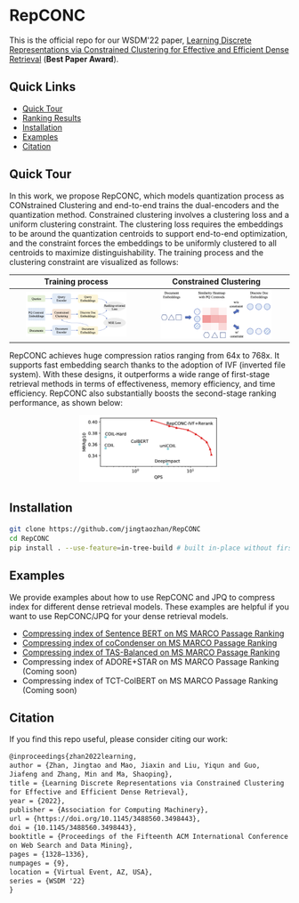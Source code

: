 # RepCONC

This is the official repo for our WSDM'22 paper, [Learning Discrete Representations via Constrained Clustering for Effective and Efficient Dense Retrieval](https://arxiv.org/pdf/2110.05789.pdf) (**Best Paper Award**). 

## Quick Links

  - [Quick Tour](#quick-tour)
  - [Ranking Results](#ranking-results)
  - [Installation](#installation)
  - [Examples](#examples)
  - [Citation](#citation)

## Quick Tour 

In this work, we propose RepCONC, which models quantization process as CONstrained Clustering and end-to-end trains the dual-encoders and the quantization method. Constrained clustering involves a clustering loss and a uniform clustering constraint. The clustering loss requires the embeddings to be around the quantization centroids to support end-to-end optimization, and the constraint forces the embeddings to be uniformly clustered to all centroids to maximize distinguishability. 
The training process and the clustering constraint are visualized as follows:

Training process   |  Constrained Clustering
:-------------------------:|:-------------------------:
<img src="./figures/workflow.png" width="80%">  | <img src="./figures/cons_cluster.png" width="80%"> 

RepCONC achieves huge compression ratios ranging from 64x to 768x. It supports fast embedding search thanks to the adoption of IVF (inverted file system). With these designs, it outperforms a wide range of first-stage retrieval methods in terms of effectiveness, memory efficiency, and time efficiency. 
RepCONC also substantially boosts the second-stage ranking performance, as shown below:
<p align="center">
<img src="./figures/psg_vs_cplx_qps.png" width="50%">  
</p>

## Installation

```bash
git clone https://github.com/jingtaozhan/RepCONC
cd RepCONC
pip install . --use-feature=in-tree-build # built in-place without first copying to a temporary directory.
```


## Examples

We provide examples about how to use RepCONC and JPQ to compress index for different dense retrieval models. These examples are helpful if you want to use RepCONC/JPQ for your dense retrieval models.

* [Compressing index of Sentence BERT on MS MARCO Passage Ranking](./examples/sentence-bert) 
* [Compressing index of coCondenser on MS MARCO Passage Ranking](./examples/cocondenser)
* [Compressing index of TAS-Balanced on MS MARCO Passage Ranking](./examples/tas-balanced)
* Compressing index of ADORE+STAR on MS MARCO Passage Ranking (Coming soon)
* Compressing index of TCT-ColBERT on MS MARCO Passage Ranking (Coming soon)


## Citation
If you find this repo useful, please consider citing our work:
```
@inproceedings{zhan2022learning,
author = {Zhan, Jingtao and Mao, Jiaxin and Liu, Yiqun and Guo, Jiafeng and Zhang, Min and Ma, Shaoping},
title = {Learning Discrete Representations via Constrained Clustering for Effective and Efficient Dense Retrieval},
year = {2022},
publisher = {Association for Computing Machinery},
url = {https://doi.org/10.1145/3488560.3498443},
doi = {10.1145/3488560.3498443},
booktitle = {Proceedings of the Fifteenth ACM International Conference on Web Search and Data Mining},
pages = {1328–1336},
numpages = {9},
location = {Virtual Event, AZ, USA},
series = {WSDM '22}
}
```

